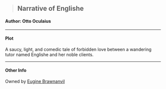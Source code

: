 >## Narrative of Englishe

#### Author: Otto Oculaius

***

#### Plot

A saucy, light, and comedic tale of forbidden love between a wandering tutor named Englishe and her noble clients.

***

#### Other Info

Owned by [Eugine Brawnanvil](../Characters/PCs/Eugine%20Brawnanvil.md)